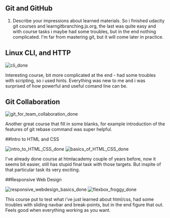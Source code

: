## Git and GitHub

1. Describe your impressions about learned materials.
	So i finished udacity git courses and learngitbranching.js.org, the last was quite easy and with course tasks i maybe had some troubles, but in the end nothing complicated.
	I'm far from mastering git, but it will come later in practice.

## Linux CLI, and HTTP

![cli_done](https://user-images.githubusercontent.com/46057247/53376010-9f622400-3965-11e9-8242-20f8636ca09c.png)

Interesting course, bit more complicated at the end - had some troubles with scripting, so i used hints. Everything was new to me and i was surprised of how powerful and useful comand line can be.

## Git Collaboration

![git_for_team_collaboration_done](https://user-images.githubusercontent.com/46057247/54354889-66fa5f80-4660-11e9-9475-81b13ad15e17.png)

Another great course that fill in some blanks, for example introduction of the features of git rebase command was super helpful.

##Intro to HTML and CSS

![intro_to_HTML_CSS_done](https://user-images.githubusercontent.com/46057247/54954612-b3447a00-4f53-11e9-8e24-ba3cda925c30.png)
![basics_of_HTML_CSS_done](https://user-images.githubusercontent.com/46057247/54954584-a58ef480-4f53-11e9-8195-67d12acadbad.png)

I've already done course at htmlacademy couple of years before, now it seems bit easier, still has stupid final task with those targets. But inspite of that particular task its very exciting. 

##Responsive Web Design

![responsive_webdesign_basics_done](https://user-images.githubusercontent.com/46057247/55364905-1ea9c100-54eb-11e9-8b9c-96103bbf7af1.png)
![flexbox_froggy_done](https://user-images.githubusercontent.com/46057247/55364918-2bc6b000-54eb-11e9-9a97-424448bd79fa.png)

This course put to test what i've just learned about html/css, had some troubles with sliding navbar and break-points, but in the end figure that out. Feels good when everything working as you want.